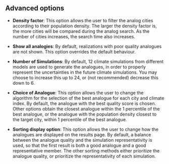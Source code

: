 ## Advanced options

- __Density factor__: This option allows the user to filter the analog cities according to their population density. The larger the density factor is, the more cities will be compared during the analog search. As the number of cities increases, the search time also increases.

- __Show all analogies__: By default, realizations with poor quality analogues are not shown. This option overrides the default behaviour.

- __Number of Simulations__: By default, 12 climate simulations from different models are used to generate the analogues, in order to properly represent the uncertainties in the future climate simulations. You may choose to increase this up to 24, or (not recommended) decrease this down to 6.

- __Choice of Analogue__: This option allows the user to change the algorithm for the selection of the best analogue for each city and climate index. By default, the analogue with the best quality score is chosen. Other options obtain the closest analogue within the 1 percentile of the best analogue, or the analogue with the population density closest to the target city, within 1 percentile of the best analogue.

- __Sorting display option__: This option allows the user to change how the analogues are displayed on the results page. By default, a balance between the analogue quality and the simulation representativity is used, so that the first result is both a good analogue and a good representative member. The other sorting methods either prioritize the analogue quality, or prioritize the representativity of each simulation.
